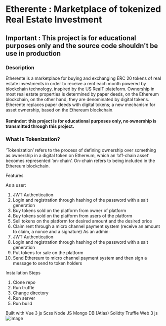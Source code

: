 # Etherente : Marketplace of tokenized Real Estate Investment

## Important : This project is for educational purposes only and the source code shouldn't be use in production

### Description 

Etherente is a marketplace for buying and exchanging ERC 20 tokens of real estate investments in order to receive a rent each month powered by blockchain technology, inspired by the US RealT plateform.
Ownership in most real estate properties is determined by paper deeds, on the Ethereum blockchain, on the other hand, they are denominated by digital tokens. 
Etherente replaces paper deeds with digital tokens; a new mechanism for asset ownership, based on the Ethereum blockchain. 

#### Reminder: this project is for educational purposes only, no ownership is transmitted through this project.

### What is Tokenization?

‘Tokenization’ refers to the process of defining ownership over something as ownership in a digital token on Ethereum, which an ‘off-chain asset’ becomes represented ‘on-chain’. On-chain refers to being included in the Ethereum blockchain. 

Features

As a user:
1.	JWT Authentication 
2.	Login and registration through hashing of the password with a salt generation
3.	Buy tokens sold on the platform from owner of platform 
4.	Buy tokens sold on the platform from users of the platform 
5.	Sell tokens on the platform for desired amount and the desired price
6.	Claim rent through a micro channel payment system (receive an amount to claim, a nonce and a signature)
As an admin:
1.	JWT Authentication 
2.	Login and registration through hashing of the password with a salt generation
3.	Put tokens for sale on the platform 
4.	Send Ethereum to micro channel payment system and then sign a message to send to token holders

	
Installation Steps

1.	Clone repo 
2.	Run truffle 
3.	Change directory 
4.	Run server 
5.	Run build 

Built with 
	Vue 3 js 
	Scss
	Node JS 
	Mongo DB (Atlas)
	Solidty
	Truffle
	Web 3 js
![image](https://user-images.githubusercontent.com/70513597/128046673-e6cbeed6-fbe4-4015-8b91-0031e92a17ec.png)
